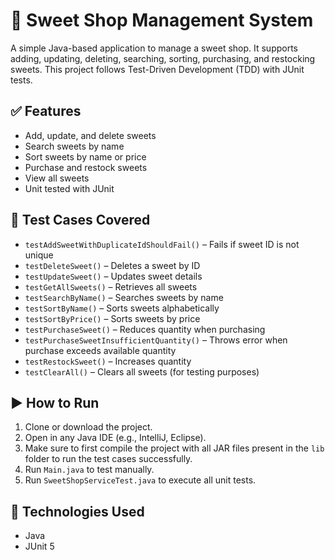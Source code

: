 # 🍭 Sweet Shop Management System

A simple Java-based application to manage a sweet shop. It supports adding, updating, deleting, searching, sorting, purchasing, and restocking sweets. This project follows Test-Driven Development (TDD) with JUnit tests.

## ✅ Features

- Add, update, and delete sweets
- Search sweets by name
- Sort sweets by name or price
- Purchase and restock sweets
- View all sweets
- Unit tested with JUnit

## 🧪 Test Cases Covered

- `testAddSweetWithDuplicateIdShouldFail()` – Fails if sweet ID is not unique
- `testDeleteSweet()` – Deletes a sweet by ID
- `testUpdateSweet()` – Updates sweet details
- `testGetAllSweets()` – Retrieves all sweets
- `testSearchByName()` – Searches sweets by name
- `testSortByName()` – Sorts sweets alphabetically
- `testSortByPrice()` – Sorts sweets by price
- `testPurchaseSweet()` – Reduces quantity when purchasing
- `testPurchaseSweetInsufficientQuantity()` – Throws error when purchase exceeds available quantity
- `testRestockSweet()` – Increases quantity
- `testClearAll()` – Clears all sweets (for testing purposes)

## ▶️ How to Run

1. Clone or download the project.
2. Open in any Java IDE (e.g., IntelliJ, Eclipse).
3. Make sure to first compile the project with all JAR files present in the `lib` folder to run the test cases successfully.
4. Run `Main.java` to test manually.
5. Run `SweetShopServiceTest.java` to execute all unit tests.

## 🧰 Technologies Used

- Java
- JUnit 5
